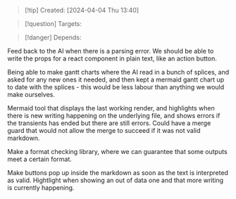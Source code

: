 
>[!tip] Created: [2024-04-04 Thu 13:40]

>[!question] Targets: 

>[!danger] Depends: 

Feed back to the AI when there is a parsing error.
We should be able to write the props for a react component in plain text, like an action button.

Being able to make gantt charts where the AI read in a bunch of splices, and asked for any new ones it needed, and then kept a mermaid gantt chart up to date with the splices - this would be less labour than anything we would make ourselves.

Mermaid tool that displays the last working render, and highlights when there is new writing happening on the underlying file, and shows errors if the transients has ended but there are still errors.  Could have a merge guard that would not allow the merge to succeed if it was not valid markdown.

Make a format checking library, where we can guarantee that some outputs meet a certain format.

Make buttons pop up inside the markdown as soon as the text is interpreted as valid.
Hightlight when showing an out of data one and that more writing is currently happening.